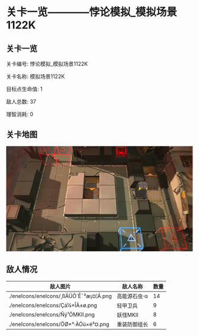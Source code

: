 # 关卡一览————悖论模拟_模拟场景1122K


## 关卡一览

关卡编号: 悖论模拟_模拟场景1122K

关卡名称: 模拟场景1122K

目标点生命值: 1

敌人总数: 37

理智消耗: 0


## 关卡地图
![悖论模拟_模拟场景1122K](./oprMap/悖论模拟_模拟场景1122K.png)

## 敌人情况

| 敌人图片 | 敌人名称 | 数量  |
|---------|-----|-----|
| ./eneIcons/eneIcons/¸ßÄÜÔ´Ê¯³æ¡¤¦Á.png| 高能源石虫·α  |   14  |
| ./eneIcons/eneIcons/Çá¼×ÎÀ±ø.png| 轻甲卫兵  |   9  |
| ./eneIcons/eneIcons/Ñý¹ÖMKII.png| 妖怪MKII  |   8  |
| ./eneIcons/eneIcons/ÖØ×°·ÀÓù×é³¤.png| 重装防御组长  |   6  |
